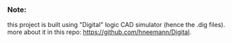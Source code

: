 ### Note:  
this project is built using "Digital" logic CAD simulator (hence the .dig files). more about it in this repo: https://github.com/hneemann/Digital.
